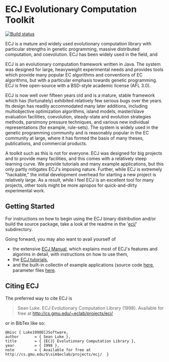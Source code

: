 # ECJ Evolutionary Computation Toolkit

[![Build status](https://travis-ci.org/GMUEClab/ecj.svg?branch=master)](https://travis-ci.org/GMUEClab/ecj)

ECJ is a mature and widely used evolutionary computation library with particular strengths in genetic programming, massive distributed computation, and coevolution.  ECJ has been widely used in the field, and 

ECJ is an evolutionary computation framework written in Java. The system was designed for large, heavyweight experimental needs and provides tools which provide many popular EC algorithms and conventions of EC algorithms, but with a particular emphasis towards genetic programming. ECJ is free open-source with a BSD-style academic license (AFL 3.0).

ECJ is now well over fifteen years old and is a mature, stable framework which has (fortunately) exhibited relatively few serious bugs over the years. Its design has readily accommodated many later additions, including multiobjective optimization algorithms, island models, master/slave evaluation facilities, coevolution, steady-state and evolution strategies methods, parsimony pressure techniques, and various new individual representations (for example, rule-sets). The system is widely used in the genetic programming community and is reasonably popular in the EC community at large, where it has formed the basis of many theses, publications, and commercial products.

A toolkit such as this is not for everyone. ECJ was designed for big projects and to provide many facilities, and this comes with a relatively steep learning curve. We provide tutorials and many example applications, but this only partly mitigates ECJ's imposing nature. Further, while ECJ is extremely "hackable," the initial development overhead for starting a new project is relatively large. As a result, while I feel ECJ is an excellent tool for many projects, other tools might be more apropos for quick-and-dirty experimental work.

## Getting Started

For instructions on how to begin using the ECJ binary distribution and/or build the source package, take a look at the readme in the '[ecj/](ecj/)' subdirectory.

Going forward, you may also want to avail yourself of
 * the extensive [ECJ Manual](http://cs.gmu.edu/~eclab/projects/ecj/docs/manual/manual.pdf), which explains most of ECJ's features and algorims in detail, with instructions on how to use them,
 * the [ECJ tutorials](ecj/docs/tutorials),
 * and the built-in collectin of example applications (source code [here](ecj/src/main/java/ec/app), parameter files [here](ecj/src/main/resources/ec/app).

## Citing ECJ

The preferred way to cite ECJ is

 > Sean Luke. ECJ Evolutionary Computation Library (1998).  Available for free at http://cs.gmu.edu/~eclab/projects/ecj/

or in BibTex like so:
```
@misc { Luke1998ECJSoftware,
author       = { Sean Luke },
title        = { {ECJ} Evolutionary Computation Library },
year         = { 1998 },
note         = { Available for free at http://cs.gmu.edu/$\sim$eclab/projects/ecj/  }
```